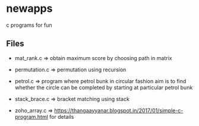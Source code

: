 # newapps
 c programs for fun
 
 ## Files
 
 * mat_rank.c => obtain maximum score by choosing path in matrix
 
 * permutation.c => permutation using recursion
 
 * petrol.c => program where petrol bunk in circular fashion aim is to find whether the circle can be completed by starting at particular petrol bunk
 
 * stack_brace.c => bracket matching using stack
 
 * zoho_array.c => https://thangaayyanar.blogspot.in/2017/01/simple-c-program.html for details
